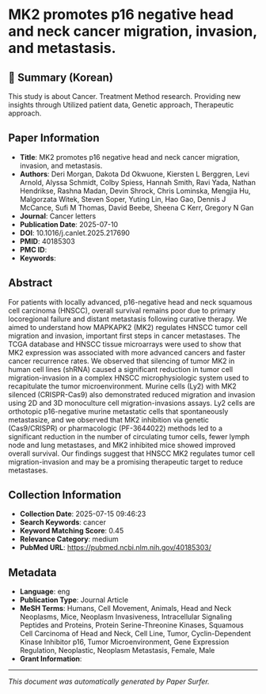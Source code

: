 # MK2 promotes p16 negative head and neck cancer migration, invasion, and metastasis.

## 📝 Summary (Korean)
This study is about Cancer. Treatment Method research. Providing new insights through Utilized patient data, Genetic approach, Therapeutic approach.

## Paper Information
- **Title**: MK2 promotes p16 negative head and neck cancer migration, invasion, and metastasis.
- **Authors**: Deri Morgan, Dakota Dd Okwuone, Kiersten L Berggren, Levi Arnold, Alyssa Schmidt, Colby Spiess, Hannah Smith, Ravi Yada, Nathan Hendrikse, Rashna Madan, Devin Shrock, Chris Lominska, Mengjia Hu, Malgorzata Witek, Steven Soper, Yuting Lin, Hao Gao, Dennis J McCance, Sufi M Thomas, David Beebe, Sheena C Kerr, Gregory N Gan
- **Journal**: Cancer letters
- **Publication Date**: 2025-07-10
- **DOI**: 10.1016/j.canlet.2025.217690
- **PMID**: 40185303
- **PMC ID**: 
- **Keywords**: 

## Abstract
For patients with locally advanced, p16-negative head and neck squamous cell carcinoma (HNSCC), overall survival remains poor due to primary locoregional failure and distant metastasis following curative therapy. We aimed to understand how MAPKAPK2 (MK2) regulates HNSCC tumor cell migration and invasion, important first steps in cancer metastases. The TCGA database and HNSCC tissue microarrays were used to show that MK2 expression was associated with more advanced cancers and faster cancer recurrence rates. We observed that silencing of tumor MK2 in human cell lines (shRNA) caused a significant reduction in tumor cell migration-invasion in a complex HNSCC microphysiologic system used to recapitulate the tumor microenvironment. Murine cells (Ly2) with MK2 silenced (CRISPR-Cas9) also demonstrated reduced migration and invasion using 2D and 3D monoculture cell migration-invasions assays. Ly2 cells are orthotopic p16-negative murine metastatic cells that spontaneously metastasize, and we observed that MK2 inhibition via genetic (Cas9/CRISPR) or pharmacologic (PF-3644022) methods led to a significant reduction in the number of circulating tumor cells, fewer lymph node and lung metastases, and MK2 inhibited mice showed improved overall survival. Our findings suggest that HNSCC MK2 regulates tumor cell migration-invasion and may be a promising therapeutic target to reduce metastases.

## Collection Information
- **Collection Date**: 2025-07-15 09:46:23
- **Search Keywords**: cancer
- **Keyword Matching Score**: 0.45
- **Relevance Category**: medium
- **PubMed URL**: https://pubmed.ncbi.nlm.nih.gov/40185303/

## Metadata
- **Language**: eng
- **Publication Type**: Journal Article
- **MeSH Terms**: Humans, Cell Movement, Animals, Head and Neck Neoplasms, Mice, Neoplasm Invasiveness, Intracellular Signaling Peptides and Proteins, Protein Serine-Threonine Kinases, Squamous Cell Carcinoma of Head and Neck, Cell Line, Tumor, Cyclin-Dependent Kinase Inhibitor p16, Tumor Microenvironment, Gene Expression Regulation, Neoplastic, Neoplasm Metastasis, Female, Male
- **Grant Information**: 

---
*This document was automatically generated by Paper Surfer.*

